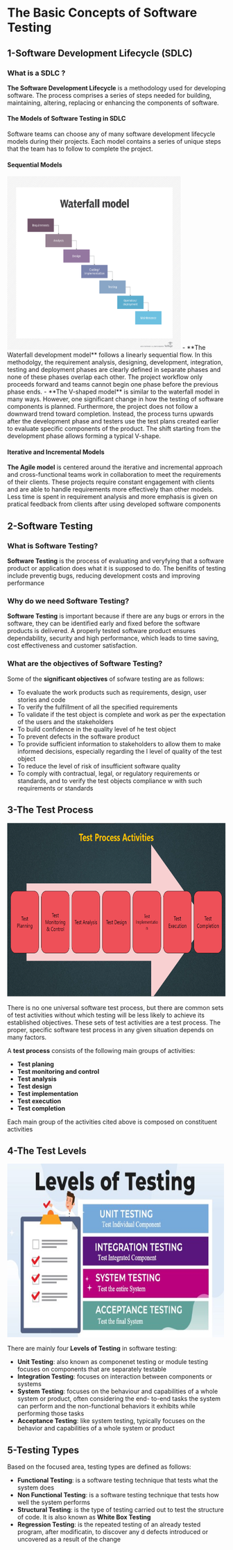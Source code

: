 # The Basic Concepts of Software Testing 
## 1-Software Development Lifecycle (SDLC)
### What is a SDLC ? 
**The Software Development Lifecycle** is a methodology used for developing software. The process comprises a series of steps needed for building, maintaining, altering, replacing or enhancing the components of software.
#### The Models of Software Testing in SDLC 
Software teams can choose any of many software development lifecycle models during their projects. Each model contains a series of unique steps that the team has to follow to complete the project.
#### Sequential Models
<img src="https://github.com/ELMehdiNaor/The-Complete-2022-Software-Testing-Bootcamp/blob/main/1-Basic%20Concepts%20of%20Software%20Testing/Images/waterfallModel.png" width="400" height="400"> 
- **The Waterfall development model** follows a linearly sequential flow. In this methodolgy, the requirement analysis, designing, development, integration, testing and deployment phases are clearly defined in separate phases and none of these phases overlap each other. The project workflow only proceeds forward and teams cannot begin one phase before the previous phase ends.
- **The V-shaped model** is similar to the waterfall model in many ways. However, one significant change in how the testing of software components is planned. Furthermore, the project does not follow a downward trend toward completion. Instead, the process turns upwards after the development phase and testers use the test plans created earlier to evaluate specific components of the product. The shift starting from the development phase allows forming a typical V-shape.

#### Iterative and Incremental Models
**The Agile model** is centered around the iterative and incremental approach and cross-functional teams work in collaboration to meet the requirements of their clients. These projects require constant engagement with clients and are able to handle requirements more effectively than other models. Less time is spent in requirement analysis and more emphasis is given on pratical feedback from clients after using developed software components
## 2-Software Testing 
### What is Software Testing?
**Software Testing** is the process of evaluating and veryfying that a software product or application does what it is supposed to do. The benifits of testing include preventig bugs, reducing development costs and improving performance
### Why do we need Software Testing?
**Software Testing** is important because if there are any bugs or errors in the software, they can be identified early and fixed before the software products is delivered. A properly tested software product ensures dependability, security and high performance, which leads to time saving, cost effectiveness and customer satisfaction.
### What are the objectives of Software Testing?
Some of the **significant objectives** of sofware testing are as follows: 
- To evaluate the work products such as requirements, design, user stories and code
- To verify the fulfillment of all the specified requirements 
- To validate if the test object is complete and work as per the expectation of the users and the stakeholders
- To build confidence in the quality level of he test object
- To prevent defects in the software product
- To provide sufficient information to stakeholders to allow them to make informed decisions, especially regarding the l   level of quality of the test object
- To reduce the level of risk of insufficient software quality
- To comply with contractual, legal, or regulatory requirements or standards, and to verify the test objects compliance w   with such requirements or standards
## 3-The Test Process  
<img src="https://github.com/ELMehdiNaor/The-Complete-2022-Software-Testing-Bootcamp/blob/main/1-Basic%20Concepts%20of%20Software%20Testing/Images/Testprocess.png" width="800" height="400">

There is no one universal software test process, but there are common sets of test activities without which testing will be less likely to achieve its established objectives. These sets of test activities are a test process. The proper, specific software test process in any given situation depends on many factors.

A **test process** consists of the following main groups of activities:

- **Test planing**
- **Test monitoring and control**
- **Test analysis**
- **Test design**
- **Test implementation**
- **Test execution**
- **Test completion** 

Each main group of the activities cited above is composed on constituent activities
## 4-The Test Levels
<img src="https://github.com/ELMehdiNaor/The-Complete-2022-Software-Testing-Bootcamp/blob/main/1-Basic%20Concepts%20of%20Software%20Testing/Images/levels-of-testing.jpg" width="500" height="400"> 

There are mainly four **Levels of Testing** in software testing:
- **Unit Testing**: also known as componenet testing or module testing focuses on components that are separately testable
- **Integration Testing**: focuses on interaction between components or systems
- **System Testing**: focuses on the behaviour and capabilities of a whole system or product, often considering the end-   to-end tasks the system can perform and the non-functional behaviors it exhibits while performing those tasks
- **Acceptance Testing**: like system testing, typically focuses on the behavior and capabilities of a whole system or     product
## 5-Testing Types
Based on the focused area, testing types are defined as follows:
- **Functional Testing**: is a software testing technique that tests what the system does
- **Non Functional Testing**: is a software testing technique that tests how well the system performs
- **Structural Testing**: is the type of testing carried out to test the structure of code. It is also known as **White      Box Testing**
- **Regression Testing**: is the repeated testing of an already tested program, after modificatin, to discover any d       defects introduced or uncovered as a result of the change 
